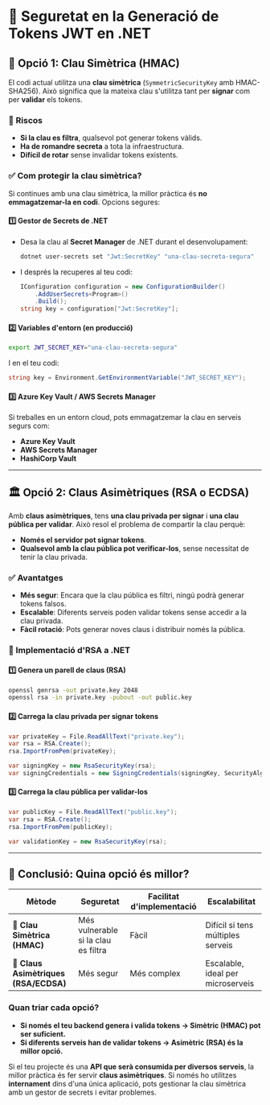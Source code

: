 # 🔐 Seguretat en la Generació de Tokens JWT en .NET

## 📝 Opció 1: Clau Simètrica (HMAC)

El codi actual utilitza una **clau simètrica** (`SymmetricSecurityKey` amb HMAC-SHA256). Això significa que la mateixa clau s'utilitza tant per **signar** com per **validar** els tokens.

### 🔴 Riscos

- **Si la clau es filtra**, qualsevol pot generar tokens vàlids.
- **Ha de romandre secreta** a tota la infraestructura.
- **Difícil de rotar** sense invalidar tokens existents.

### ✅ Com protegir la clau simètrica?

Si continues amb una clau simètrica, la millor pràctica és **no emmagatzemar-la en codi**. Opcions segures:

#### 1️⃣ Gestor de Secrets de .NET

- Desa la clau al **Secret Manager** de .NET durant el desenvolupament:
  ```sh
  dotnet user-secrets set "Jwt:SecretKey" "una-clau-secreta-segura"
  ```
- I després la recuperes al teu codi:
  ```csharp
  IConfiguration configuration = new ConfigurationBuilder()
      .AddUserSecrets<Program>()
      .Build();
  string key = configuration["Jwt:SecretKey"];
  ```

#### 2️⃣ Variables d'entorn (en producció)

```sh
export JWT_SECRET_KEY="una-clau-secreta-segura"
```

I en el teu codi:

```csharp
string key = Environment.GetEnvironmentVariable("JWT_SECRET_KEY");
```

#### 3️⃣ Azure Key Vault / AWS Secrets Manager

Si treballes en un entorn cloud, pots emmagatzemar la clau en serveis segurs com:

- **Azure Key Vault**
- **AWS Secrets Manager**
- **HashiCorp Vault**

---

## 🏛️ Opció 2: Claus Asimètriques (RSA o ECDSA)

Amb **claus asimètriques**, tens **una clau privada per signar** i **una clau pública per validar**. Això resol el problema de compartir la clau perquè:

- **Només el servidor pot signar tokens**.
- **Qualsevol amb la clau pública pot verificar-los**, sense necessitat de tenir la clau privada.

### ✅ Avantatges

- **Més segur**: Encara que la clau pública es filtri, ningú podrà generar tokens falsos.
- **Escalable**: Diferents serveis poden validar tokens sense accedir a la clau privada.
- **Fàcil rotació**: Pots generar noves claus i distribuir només la pública.

### 🔧 Implementació d'RSA a .NET

#### 1️⃣ Genera un parell de claus (RSA)

```sh
openssl genrsa -out private.key 2048
openssl rsa -in private.key -pubout -out public.key
```

#### 2️⃣ Carrega la clau privada per signar tokens

```csharp
var privateKey = File.ReadAllText("private.key");
var rsa = RSA.Create();
rsa.ImportFromPem(privateKey);

var signingKey = new RsaSecurityKey(rsa);
var signingCredentials = new SigningCredentials(signingKey, SecurityAlgorithms.RsaSha256);
```

#### 3️⃣ Carrega la clau pública per validar-los

```csharp
var publicKey = File.ReadAllText("public.key");
var rsa = RSA.Create();
rsa.ImportFromPem(publicKey);

var validationKey = new RsaSecurityKey(rsa);
```

---

## 🎯 Conclusió: Quina opció és millor?

| **Mètode**                            | **Seguretat**                       | **Facilitat d'implementació** | **Escalabilitat**                 |
| ------------------------------------- | ----------------------------------- | ----------------------------- | --------------------------------- |
| 🔐 **Clau Simètrica (HMAC)**          | Més vulnerable si la clau es filtra | Fàcil                         | Difícil si tens múltiples serveis |
| 🔑 **Claus Asimètriques (RSA/ECDSA)** | Més segur                           | Més complex                   | Escalable, ideal per microserveis |

### **Quan triar cada opció?**

- **Si només el teu backend genera i valida tokens → Simètric (HMAC) pot ser suficient.**
- **Si diferents serveis han de validar tokens → Asimètric (RSA) és la millor opció.**

Si el teu projecte és una **API que serà consumida per diversos serveis**, la millor pràctica és fer servir **claus asimètriques**. Si només ho utilitzes **internament** dins d'una única aplicació, pots gestionar la clau simètrica amb un gestor de secrets i evitar problemes.

